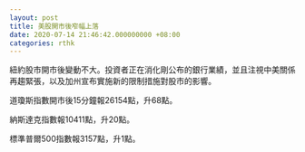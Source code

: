 ```yaml
---
layout: post
title: 美股開市後窄幅上落
date: 2020-07-14 21:46:42.000000000 +08:00
categories: rthk
---
```


紐約股市開市後變動不大。投資者正在消化剛公布的銀行業績，並且注視中美關係再趨緊張，以及加州宣布實施新的限制措施對股市的影響。

道瓊斯指數開市後15分鐘報26154點，升68點。

納斯達克指數報10411點，升20點。

標準普爾500指數報3157點，升1點。
